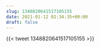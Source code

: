 ```yaml
---
slug: 1348820641517105155
date: 2021-01-12 02:34:35+00:00
draft: false
---
```


{{< tweet 1348820641517105155 >}}
